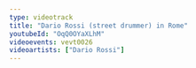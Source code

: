 ```yaml
---
type: videotrack
title: "Dario Rossi (street drummer) in Rome"
youtubeId: "OqQ0OYaXLhM"
videoevents: vevt0026
videoartists: ["Dario Rossi"]
---
```


